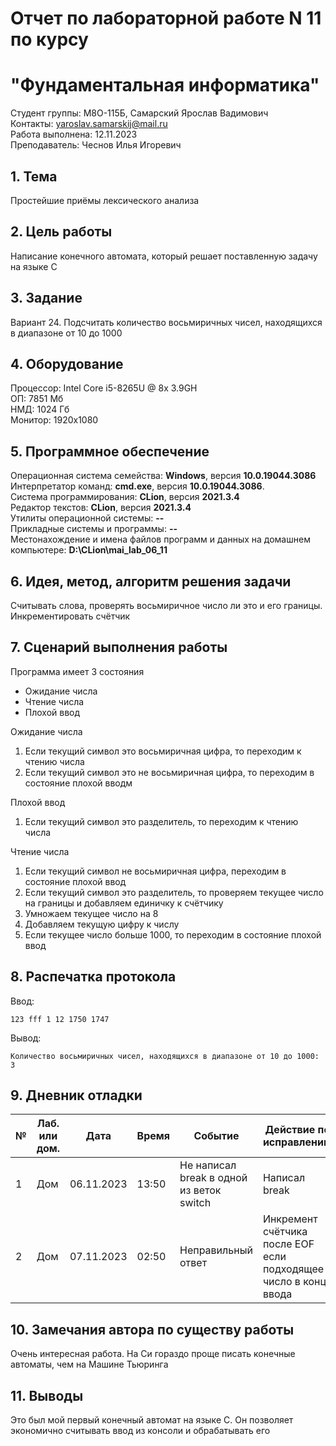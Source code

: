 # Отчет по лабораторной работе N 11 по курсу
# "Фундаментальная информатика"

Студент группы: M8О-115Б, Самарский Ярослав Вадимович\
Контакты: yaroslav.samarskij@mail.ru \
Работа выполнена: 12.11.2023\
Преподаватель: Чеснов Илья Игоревич

## 1. Тема

Простейшие приёмы лексического анализа

## 2. Цель работы

Написание конечного автомата, который решает поставленную задачу на языке C

## 3. Задание

Вариант 24. Подсчитать количество восьмиричных чисел, находящихся в диапазоне от 10 до 1000

## 4. Оборудование

Процессор: Intel Core i5-8265U @ 8x 3.9GH\
ОП: 7851 Мб\
НМД: 1024 Гб\
Монитор: 1920x1080

## 5. Программное обеспечение

Операционная система семейства: **Windows**, версия **10.0.19044.3086**\
Интерпретатор команд: **cmd.exe**, версия **10.0.19044.3086**.\
Система программирования: **CLion**, версия **2021.3.4**\
Редактор текстов: **CLion**, версия **2021.3.4**\
Утилиты операционной системы: **--**\
Прикладные системы и программы: **--**\
Местонахождение и имена файлов программ и данных на домашнем компьютере: **D:\\CLion\\mai_lab_06_11**

## 6. Идея, метод, алгоритм решения задачи

Считывать слова, проверять восьмиричное число ли это и его границы. Инкрементировать счётчик

## 7. Сценарий выполнения работы

Программа имеет 3 состояния
- Ожидание числа
- Чтение числа
- Плохой ввод

Ожидание числа
1. Если текущий символ это восьмиричная цифра, то переходим к чтению числа
2. Если текущий символ это не восьмиричная цифра, то переходим в состояние плохой вводм

Плохой ввод
1. Если текущий символ это разделитель, то переходим к чтению числа

Чтение числа
1. Если текущий символ не восьмиричная цифра, переходим в состояние плохой ввод
2. Если текущий символ это разделитель, то проверяем текущее число на границы и добавляем единичку к счётчику 
3. Умножаем текущее число на 8
4. Добавляем текущую цифру к числу
5. Если текущее число больше 1000, то переходим в состояние плохой ввод

## 8. Распечатка протокола

Ввод:
```
123 fff 1 12 1750 1747
```
Вывод:
```
Количество восьмиричных чисел, находящихся в диапазоне от 10 до 1000: 3

```

## 9. Дневник отладки

| № | Лаб. или дом. | Дата       | Время     | Событие                                  | Действие по исправлению                                          | Примечание     |
|---|---------------|------------|-----------|------------------------------------------|------------------------------------------------------------------|----------------|
|1  | Дом           | 06.11.2023 | 13:50     | Не написал break в одной из веток switch | Написал break                                                    | Совсем забыл про break|
|2  | Дом           | 07.11.2023 | 02:50     | Неправильный ответ                       | Инкремент счётчика после EOF если подходящее число в конце ввода | Python к такому не готовил|

## 10. Замечания автора по существу работы

Очень интересная работа. На Си гораздо проще писать конечные автоматы, чем на Машине Тьюринга

## 11. Выводы

Это был мой первый конечный автомат на языке C. Он позволяет экономично считывать ввод из консоли и обрабатывать его

